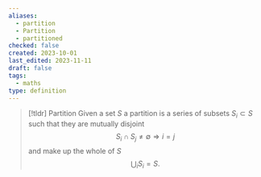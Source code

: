 ```yaml
---
aliases:
  - partition
  - Partition
  - partitioned
checked: false
created: 2023-10-01
last_edited: 2023-11-11
draft: false
tags:
  - maths
type: definition
---
```

>[!tldr] Partition
>Given a set $S$ a partition is a series of subsets $S_i \subset S$ such that they are mutually disjoint
>$$S_i \cap S_j \not = \emptyset \Rightarrow i = j$$
>and make up the whole of $S$
>$$\bigcup_i S_i = S.$$


